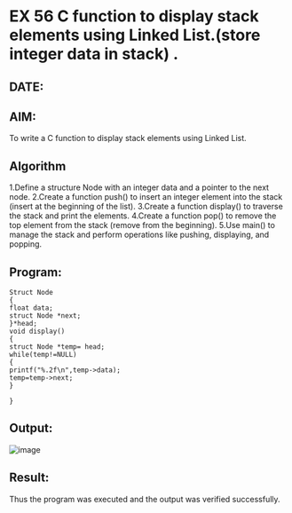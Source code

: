# EX 56 C function to display stack elements using Linked List.(store integer data in stack) .
## DATE:
## AIM:
To write a C function to display stack elements using Linked List.

## Algorithm
1.Define a structure Node with an integer data and a pointer to the next node. 
2.Create a function push() to insert an integer element into the stack (insert at the beginning of the list).
3.Create a function display() to traverse the stack and print the elements.
4.Create a function pop() to remove the top element from the stack (remove from the beginning). 
5.Use main() to manage the stack and perform operations like pushing, displaying, and popping.

## Program:
```
Struct Node 
{ 
float data; 
struct Node *next; 
}*head; 
void display() 
{ 
struct Node *temp= head; 
while(temp!=NULL) 
{ 
printf("%.2f\n",temp->data); 
temp=temp->next; 
} 
 
}
```

## Output:

![image](https://github.com/user-attachments/assets/4eb9a810-8d65-4bd2-84fe-3c3502ac0d25)


## Result:
Thus the program was executed and the output was verified successfully.
